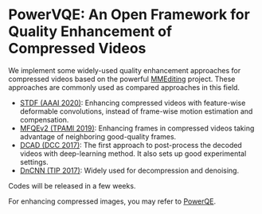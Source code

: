 # PowerVQE: An Open Framework for Quality Enhancement of Compressed Videos

We implement some widely-used quality enhancement approaches for compressed videos based on the powerful [MMEditing](https://github.com/open-mmlab/mmediting) project. These approaches are commonly used as compared approaches in this field.

- [STDF (AAAI 2020)](https://github.com/ryanxingql/stdf-pytorch): Enhancing compressed videos with feature-wise deformable convolutions, instead of frame-wise motion estimation and compensation.
- [MFQEv2 (TPAMI 2019)](https://github.com/ryanxingql/mfqev2.0): Enhancing frames in compressed videos taking advantage of neighboring good-quality frames.
- [DCAD (DCC 2017)](https://ieeexplore.ieee.org/abstract/document/7923714/): The first approach to post-process the decoded videos with deep-learning method. It also sets up good experimental settings.
- [DnCNN (TIP 2017)](https://arxiv.org/abs/1608.03981): Widely used for decompression and denoising.

Codes will be released in a few weeks.

For enhancing compressed images, you may refer to [PowerQE](https://github.com/ryanxingql/powerqe).
